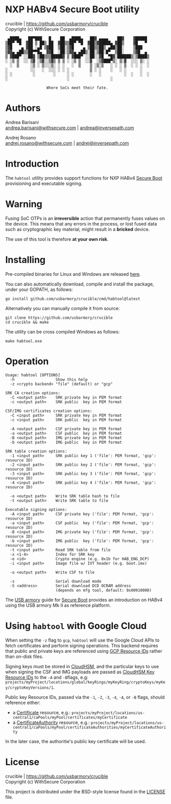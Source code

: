 NXP HABv4 Secure Boot utility
=============================

crucible | https://github.com/usbarmory/crucible  
Copyright (c) WithSecure Corporation

```
 ▄████▄   ██▀███   █    ██  ▄████▄   ██▓ ▄▄▄▄    ██▓    ▓█████
▒██▀ ▀█  ▓██ ▒ ██▒ ██  ▓██▒▒██▀ ▀█  ▓██▒▓█████▄ ▓██▒    ▓█   ▀
▒▓█    ▄ ▓██ ░▄█ ▒▓██  ▒██░▒▓█    ▄ ▒██▒▒██▒ ▄██▒██░    ▒███
▒▓▓▄ ▄██▒▒██▀▀█▄  ▓▓█  ░██░▒▓▓▄ ▄██▒░██░▒██░█▀  ▒██░    ▒▓█  ▄
▒ ▓███▀ ░░██▓ ▒██▒▒▒█████▓ ▒ ▓███▀ ░░██░░▓█  ▀█▓░██████▒░▒████▒
░ ░▒ ▒  ░░ ▒▓ ░▒▓░░▒▓▒ ▒ ▒ ░ ░▒ ▒  ░░▓  ░▒▓███▀▒░ ▒░▓  ░░░ ▒░ ░
  ░  ▒     ░▒ ░ ▒░░░▒░ ░ ░   ░  ▒    ▒ ░▒░▒   ░ ░ ░ ▒  ░ ░ ░  ░
░          ░░   ░  ░░░ ░ ░ ░         ▒ ░ ░    ░   ░ ░      ░
░ ░         ░        ░     ░ ░       ░   ░          ░  ░   ░  ░
░                          ░                  ░

                  Where SoCs meet their fate.
```

Authors
=======

Andrea Barisani  
andrea.barisani@withsecure.com | andrea@inversepath.com  

Andrej Rosano  
andrej.rosano@withsecure.com | andrej@inversepath.com  

Introduction
============

The `habtool` utility provides support functions for NXP HABv4
[Secure Boot](https://github.com/usbarmory/usbarmory/wiki/Secure-boot-(Mk-II))
provisioning and executable signing.

Warning
=======

Fusing SoC OTPs is an **irreversible** action that permanently fuses values on
the device. This means that any errors in the process, or lost fused data such
as cryptographic key material, might result in a **bricked** device.

The use of this tool is therefore **at your own risk**.

Installing
==========

Pre-compiled binaries for Linux and Windows are released
[here](https://github.com/usbarmory/crucible/releases).

You can also automatically download, compile and install the package, under
your GOPATH, as follows:

```
go install github.com/usbarmory/crucible/cmd/habtool@latest
```

Alternatively you can manually compile it from source:

```
git clone https://github.com/usbarmory/crucible
cd crucible && make
```

The utility can be cross compiled Windows as follows:

```
make habtool.exe
```

Operation
=========

```
Usage: habtool [OPTIONS]
  -h                  Show this help
  -z <crypto backend> "file" (default) or "gcp"

SRK CA creation options:
  -C <output path>    SRK private key in PEM format
  -c <output path>    SRK public  key in PEM format

CSF/IMG certificates creation options:
  -C <input path>     SRK private key in PEM format
  -c <input path>     SRK public  key in PEM format

  -A <output path>    CSF private key in PEM format
  -a <output path>    CSF public  key in PEM format
  -B <output path>    IMG private key in PEM format
  -b <output path>    IMG public  key in PEM format

SRK table creation options:
  -1 <input path>     SRK public key 1 ('file': PEM format, 'gcp': resource ID)
  -2 <input path>     SRK public key 2 ('file': PEM format, 'gcp': resource ID)
  -3 <input path>     SRK public key 3 ('file': PEM format, 'gcp': resource ID)
  -4 <input path>     SRK public key 4 ('file': PEM format, 'gcp': resource ID)

  -o <output path>    Write SRK table hash to file
  -t <output path>    Write SRK table to file

Executable signing options:
  -A <input path>     CSF private key ('file': PEM format, 'gcp': resource ID)
  -a <input path>     CSF public  key ('file': PEM format, 'gcp': resource ID)
  -B <input path>     IMG private key ('file': PEM format, 'gcp': resource ID)
  -b <input path>     IMG public  key ('file': PEM format, 'gcp': resource ID)
  -t <input path>     Read SRK table from file
  -x <1-4>            Index for SRK key
  -e <id>             Crypto engine (e.g. 0x1b for HAB_ENG_DCP)
  -i <input path>     Image file w/ IVT header (e.g. boot.imx)

  -o <output path>    Write CSF to file

  -s                  Serial download mode
  -S <address>        Serial download DCD OCRAM address
                      (depends on mfg tool, default: 0x00910000)
```

The [USB armory](https://github.com/usbarmory/usbarmory/wiki) guide for
[Secure Boot](https://github.com/usbarmory/usbarmory/wiki/Secure-boot-(Mk-II))
provides an introduction on HABv4 using the USB armory Mk II as reference platform.

Using `habtool` with Google Cloud
=================================

When setting the `-z` flag to `gcp`, `habtool` will use the Google Cloud APIs to fetch certificates
and perform signing operations. This backend requires that public and private keys are referenced
using [GCP Resource IDs](https://cloud.google.com/config-connector/docs/how-to/managing-resources-with-resource-ids)
rather than on-disk files.

Signing keys must be stored in [CloudHSM](https://cloud.google.com/kms/docs/hsm), and the particular
keys to use when signing the CSF and IMG payloads are passed as
[CloudHSM Key Resource IDs](https://cloud.google.com/kms/docs/getting-resource-ids) to the `-A` and `-B`flags, e.g:
`projects/myProject/locations/global/keyRings/myKeyRing/cryptoKeys/myKey/cryptoKeyVersions/1`.

Public key Resource IDs, passed via the `-1`, `-2`, `-3`, `-4`, `-A`, or `-B` flags, should reference either:

- a
[Certificate](https://cloud.google.com/certificate-authority-service/docs/reference/rest/v1/projects.locations.caPools.certificates#Certificate)
resource, e.g.:
`projects/myProject/locations/us-central1/caPools/myPool/certificates/myCertificate`
- a [CertificateAuthority](https://cloud.google.com/certificate-authority-service/docs/reference/rpc/google.cloud.security.privateca.v1#google.cloud.security.privateca.v1.CertificateAuthority)
resource, e.g.:
`projects/myProject/locations/us-central1/caPools/myPool/certificateAuthorities/myCertificateAuthority`

In the later case, the authoritie's public key certificate will be used.

License
=======

crucible | https://github.com/usbarmory/crucible  
Copyright (c) WithSecure Corporation

This project is distributed under the BSD-style license found in the
[LICENSE](https://github.com/usbarmory/crucible/blob/master/LICENSE) file.

